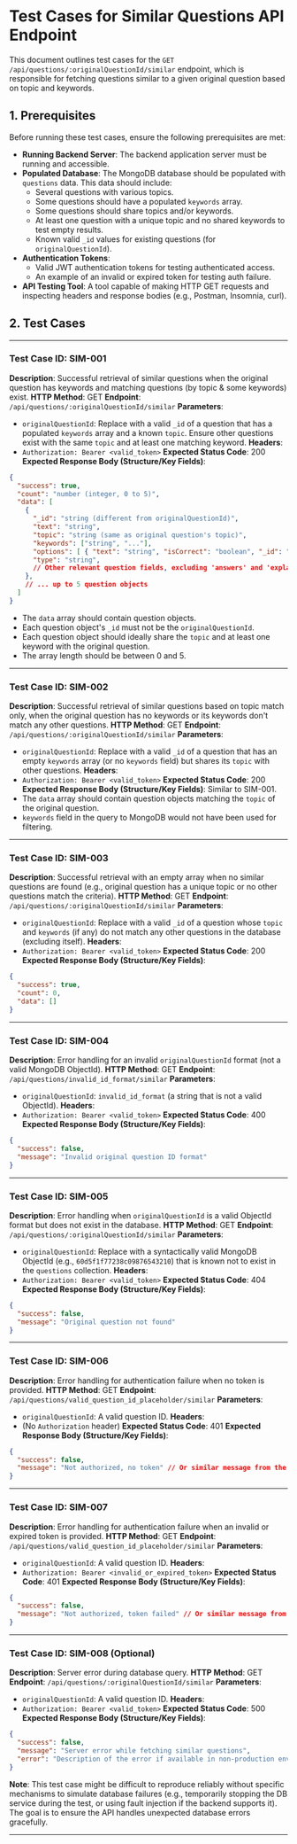 # Test Cases for Similar Questions API Endpoint

This document outlines test cases for the `GET /api/questions/:originalQuestionId/similar` endpoint, which is responsible for fetching questions similar to a given original question based on topic and keywords.

## 1. Prerequisites

Before running these test cases, ensure the following prerequisites are met:

*   **Running Backend Server**: The backend application server must be running and accessible.
*   **Populated Database**: The MongoDB database should be populated with `questions` data. This data should include:
    *   Several questions with various topics.
    *   Some questions should have a populated `keywords` array.
    *   Some questions should share topics and/or keywords.
    *   At least one question with a unique topic and no shared keywords to test empty results.
    *   Known valid `_id` values for existing questions (for `originalQuestionId`).
*   **Authentication Tokens**:
    *   Valid JWT authentication tokens for testing authenticated access.
    *   An example of an invalid or expired token for testing auth failure.
*   **API Testing Tool**: A tool capable of making HTTP GET requests and inspecting headers and response bodies (e.g., Postman, Insomnia, curl).

## 2. Test Cases

---

### Test Case ID: SIM-001
**Description**: Successful retrieval of similar questions when the original question has keywords and matching questions (by topic & some keywords) exist.
**HTTP Method**: GET
**Endpoint**: `/api/questions/:originalQuestionId/similar`
**Parameters**:
  - `originalQuestionId`: Replace with a valid `_id` of a question that has a populated `keywords` array and a known `topic`. Ensure other questions exist with the same `topic` and at least one matching keyword.
**Headers**:
  - `Authorization: Bearer <valid_token>`
**Expected Status Code**: 200
**Expected Response Body (Structure/Key Fields)**:
```json
{
  "success": true,
  "count": "number (integer, 0 to 5)",
  "data": [
    {
      "_id": "string (different from originalQuestionId)",
      "text": "string",
      "topic": "string (same as original question's topic)",
      "keywords": ["string", "..."],
      "options": [ { "text": "string", "isCorrect": "boolean", "_id": "string" }, "..." ], // Optional
      "type": "string",
      // Other relevant question fields, excluding 'answers' and 'explanation'
    },
    // ... up to 5 question objects
  ]
}
```
- The `data` array should contain question objects.
- Each question object's `_id` must not be the `originalQuestionId`.
- Each question object should ideally share the `topic` and at least one keyword with the original question.
- The array length should be between 0 and 5.

---

### Test Case ID: SIM-002
**Description**: Successful retrieval of similar questions based on topic match only, when the original question has no keywords or its keywords don't match any other questions.
**HTTP Method**: GET
**Endpoint**: `/api/questions/:originalQuestionId/similar`
**Parameters**:
  - `originalQuestionId`: Replace with a valid `_id` of a question that has an empty `keywords` array (or no `keywords` field) but shares its `topic` with other questions.
**Headers**:
  - `Authorization: Bearer <valid_token>`
**Expected Status Code**: 200
**Expected Response Body (Structure/Key Fields)**:
Similar to SIM-001.
- The `data` array should contain question objects matching the `topic` of the original question.
- `keywords` field in the query to MongoDB would not have been used for filtering.

---

### Test Case ID: SIM-003
**Description**: Successful retrieval with an empty array when no similar questions are found (e.g., original question has a unique topic or no other questions match the criteria).
**HTTP Method**: GET
**Endpoint**: `/api/questions/:originalQuestionId/similar`
**Parameters**:
  - `originalQuestionId`: Replace with a valid `_id` of a question whose `topic` and `keywords` (if any) do not match any other questions in the database (excluding itself).
**Headers**:
  - `Authorization: Bearer <valid_token>`
**Expected Status Code**: 200
**Expected Response Body (Structure/Key Fields)**:
```json
{
  "success": true,
  "count": 0,
  "data": []
}
```

---

### Test Case ID: SIM-004
**Description**: Error handling for an invalid `originalQuestionId` format (not a valid MongoDB ObjectId).
**HTTP Method**: GET
**Endpoint**: `/api/questions/invalid_id_format/similar`
**Parameters**:
  - `originalQuestionId`: `invalid_id_format` (a string that is not a valid ObjectId).
**Headers**:
  - `Authorization: Bearer <valid_token>`
**Expected Status Code**: 400
**Expected Response Body (Structure/Key Fields)**:
```json
{
  "success": false,
  "message": "Invalid original question ID format"
}
```

---

### Test Case ID: SIM-005
**Description**: Error handling when `originalQuestionId` is a valid ObjectId format but does not exist in the database.
**HTTP Method**: GET
**Endpoint**: `/api/questions/:originalQuestionId/similar`
**Parameters**:
  - `originalQuestionId`: Replace with a syntactically valid MongoDB ObjectId (e.g., `60d5f1f77238c09876543210`) that is known not to exist in the `questions` collection.
**Headers**:
  - `Authorization: Bearer <valid_token>`
**Expected Status Code**: 404
**Expected Response Body (Structure/Key Fields)**:
```json
{
  "success": false,
  "message": "Original question not found"
}
```

---

### Test Case ID: SIM-006
**Description**: Error handling for authentication failure when no token is provided.
**HTTP Method**: GET
**Endpoint**: `/api/questions/valid_question_id_placeholder/similar`
**Parameters**:
  - `originalQuestionId`: A valid question ID.
**Headers**:
  - (No `Authorization` header)
**Expected Status Code**: 401
**Expected Response Body (Structure/Key Fields)**:
```json
{
  "success": false,
  "message": "Not authorized, no token" // Or similar message from the 'protect' middleware
}
```

---

### Test Case ID: SIM-007
**Description**: Error handling for authentication failure when an invalid or expired token is provided.
**HTTP Method**: GET
**Endpoint**: `/api/questions/valid_question_id_placeholder/similar`
**Parameters**:
  - `originalQuestionId`: A valid question ID.
**Headers**:
  - `Authorization: Bearer <invalid_or_expired_token>`
**Expected Status Code**: 401
**Expected Response Body (Structure/Key Fields)**:
```json
{
  "success": false,
  "message": "Not authorized, token failed" // Or similar message from the 'protect' middleware
}
```

---

### Test Case ID: SIM-008 (Optional)
**Description**: Server error during database query.
**HTTP Method**: GET
**Endpoint**: `/api/questions/:originalQuestionId/similar`
**Parameters**:
  - `originalQuestionId`: A valid question ID.
**Headers**:
  - `Authorization: Bearer <valid_token>`
**Expected Status Code**: 500
**Expected Response Body (Structure/Key Fields)**:
```json
{
  "success": false,
  "message": "Server error while fetching similar questions",
  "error": "Description of the error if available in non-production environments"
}
```
**Note**: This test case might be difficult to reproduce reliably without specific mechanisms to simulate database failures (e.g., temporarily stopping the DB service during the test, or using fault injection if the backend supports it). The goal is to ensure the API handles unexpected database errors gracefully.

---
